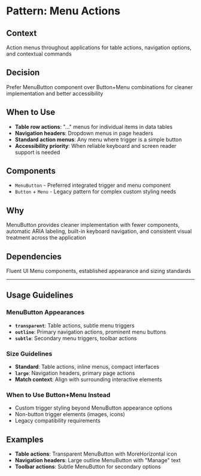 # Pattern: Menu Actions

## Context
Action menus throughout applications for table actions, navigation options, and contextual commands

## Decision
Prefer MenuButton component over Button+Menu combinations for cleaner implementation and better accessibility

## When to Use
- **Table row actions**: "..." menus for individual items in data tables
- **Navigation headers**: Dropdown menus in page headers  
- **Standard action menus**: Any menu where trigger is a simple button
- **Accessibility priority**: When reliable keyboard and screen reader support is needed

## Components
- `MenuButton` - Preferred integrated trigger and menu component
- `Button` + `Menu` - Legacy pattern for complex custom styling needs

## Why
MenuButton provides cleaner implementation with fewer components, automatic ARIA labeling, built-in keyboard navigation, and consistent visual treatment across the application

## Dependencies
Fluent UI Menu components, established appearance and sizing standards

---

## Usage Guidelines

### MenuButton Appearances
- **`transparent`**: Table actions, subtle menu triggers
- **`outline`**: Primary navigation actions, prominent menu buttons
- **`subtle`**: Secondary menu triggers, toolbar actions

### Size Guidelines
- **Standard**: Table actions, inline menus, compact interfaces
- **`large`**: Navigation headers, primary page actions
- **Match context**: Align with surrounding interactive elements

### When to Use Button+Menu Instead
- Custom trigger styling beyond MenuButton appearance options
- Non-button trigger elements (images, icons)
- Legacy compatibility requirements

## Examples

- **Table actions**: Transparent MenuButton with MoreHorizontal icon
- **Navigation headers**: Large outline MenuButton with "Manage" text
- **Toolbar actions**: Subtle MenuButton for secondary options